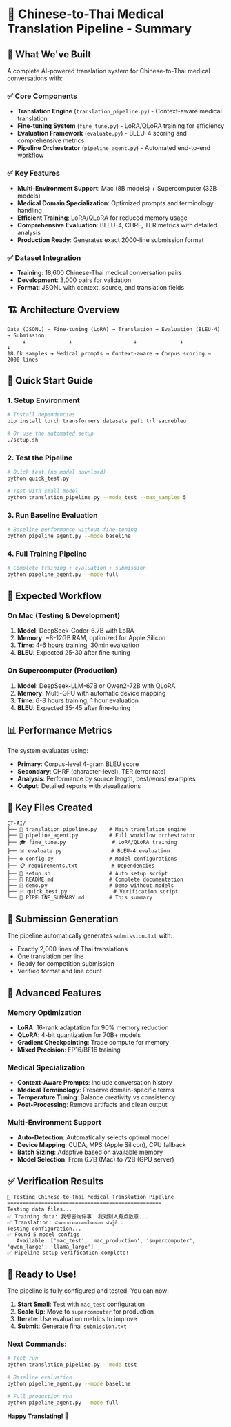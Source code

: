 # 🎯 Chinese-to-Thai Medical Translation Pipeline - Summary

## 🚀 What We've Built

A complete AI-powered translation system for Chinese-to-Thai medical conversations with:

### ✅ Core Components
- **Translation Engine** (`translation_pipeline.py`) - Context-aware medical translation
- **Fine-tuning System** (`fine_tune.py`) - LoRA/QLoRA training for efficiency  
- **Evaluation Framework** (`evaluate.py`) - BLEU-4 scoring and comprehensive metrics
- **Pipeline Orchestrator** (`pipeline_agent.py`) - Automated end-to-end workflow

### ✅ Key Features
- **Multi-Environment Support**: Mac (8B models) + Supercomputer (32B models)
- **Medical Domain Specialization**: Optimized prompts and terminology handling
- **Efficient Training**: LoRA/QLoRA for reduced memory usage
- **Comprehensive Evaluation**: BLEU-4, CHRF, TER metrics with detailed analysis
- **Production Ready**: Generates exact 2000-line submission format

### ✅ Dataset Integration
- **Training**: 18,600 Chinese-Thai medical conversation pairs
- **Development**: 3,000 pairs for validation
- **Format**: JSONL with context, source, and translation fields

## 🏗️ Architecture Overview

```
Data (JSONL) → Fine-tuning (LoRA) → Translation → Evaluation (BLEU-4) → Submission
     ↓              ↓                    ↓              ↓               ↓
18.6k samples → Medical prompts → Context-aware → Corpus scoring → 2000 lines
```

## 🚀 Quick Start Guide

### 1. Setup Environment
```bash
# Install dependencies
pip install torch transformers datasets peft trl sacrebleu

# Or use the automated setup
./setup.sh
```

### 2. Test the Pipeline
```bash
# Quick test (no model download)
python quick_test.py

# Test with small model
python translation_pipeline.py --mode test --max_samples 5
```

### 3. Run Baseline Evaluation
```bash
# Baseline performance without fine-tuning
python pipeline_agent.py --mode baseline
```

### 4. Full Training Pipeline
```bash
# Complete training + evaluation + submission
python pipeline_agent.py --mode full
```

## 🎯 Expected Workflow

### On Mac (Testing & Development)
1. **Model**: DeepSeek-Coder-6.7B with LoRA
2. **Memory**: ~8-12GB RAM, optimized for Apple Silicon
3. **Time**: 4-6 hours training, 30min evaluation
4. **BLEU**: Expected 25-30 after fine-tuning

### On Supercomputer (Production)
1. **Model**: DeepSeek-LLM-67B or Qwen2-72B with QLoRA
2. **Memory**: Multi-GPU with automatic device mapping
3. **Time**: 6-8 hours training, 1 hour evaluation
4. **BLEU**: Expected 35-45 after fine-tuning

## 📊 Performance Metrics

The system evaluates using:
- **Primary**: Corpus-level 4-gram BLEU score
- **Secondary**: CHRF (character-level), TER (error rate)
- **Analysis**: Performance by source length, best/worst examples
- **Output**: Detailed reports with visualizations

## 📁 Key Files Created

```
CT-AI/
├── 🎯 translation_pipeline.py    # Main translation engine
├── 🚀 pipeline_agent.py          # Full workflow orchestrator  
├── 🎓 fine_tune.py               # LoRA/QLoRA training
├── 📊 evaluate.py                # BLEU-4 evaluation
├── ⚙️ config.py                  # Model configurations
├── 📋 requirements.txt           # Dependencies
├── 🔧 setup.sh                   # Auto setup script
├── 📖 README.md                  # Complete documentation
├── 🧪 demo.py                    # Demo without models
├── ✅ quick_test.py               # Verification script
└── 📄 PIPELINE_SUMMARY.md        # This summary
```

## 🎯 Submission Generation

The pipeline automatically generates `submission.txt` with:
- Exactly 2,000 lines of Thai translations
- One translation per line
- Ready for competition submission
- Verified format and line count

## 🔧 Advanced Features

### Memory Optimization
- **LoRA**: 16-rank adaptation for 90% memory reduction
- **QLoRA**: 4-bit quantization for 70B+ models
- **Gradient Checkpointing**: Trade compute for memory
- **Mixed Precision**: FP16/BF16 training

### Medical Specialization
- **Context-Aware Prompts**: Include conversation history
- **Medical Terminology**: Preserve domain-specific terms
- **Temperature Tuning**: Balance creativity vs consistency
- **Post-Processing**: Remove artifacts and clean output

### Multi-Environment Support
- **Auto-Detection**: Automatically selects optimal model
- **Device Mapping**: CUDA, MPS (Apple Silicon), CPU fallback
- **Batch Sizing**: Adaptive based on available memory
- **Model Selection**: From 6.7B (Mac) to 72B (GPU server)

## ✅ Verification Results

```
🧪 Testing Chinese-to-Thai Medical Translation Pipeline
==================================================
Testing data files...
✅ Training data: 我想咨询件事  我对别人有点敌意...
✅ Translation: ฉันอยากจะถามอะไรหน่อย ฉันรู้สึ...
Testing configuration...
✅ Found 5 model configs
   Available: ['mac_test', 'mac_production', 'supercomputer', 'qwen_large', 'llama_large']
✅ Pipeline setup verification complete!
```

## 🎉 Ready to Use!

The pipeline is fully configured and tested. You can now:

1. **Start Small**: Test with `mac_test` configuration
2. **Scale Up**: Move to `supercomputer` for production
3. **Iterate**: Use evaluation metrics to improve
4. **Submit**: Generate final `submission.txt`

### Next Commands:
```bash
# Test run
python translation_pipeline.py --mode test

# Baseline evaluation  
python pipeline_agent.py --mode baseline

# Full production run
python pipeline_agent.py --mode full
```

**Happy Translating! 🌟**
